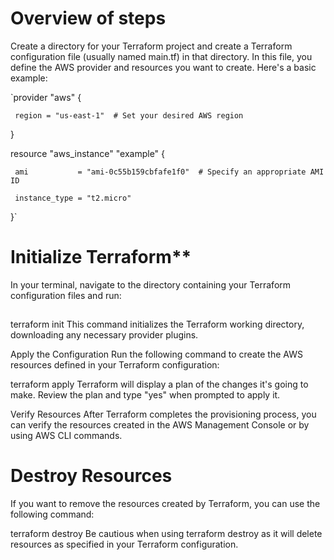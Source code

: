 # Overview of steps

Create a directory for your Terraform project and create a Terraform configuration file (usually named main.tf) in that directory. In this file, you define the AWS provider and resources you want to create. Here's a basic example:

`provider "aws" {
     
     region = "us-east-1"  # Set your desired AWS region
   
   }
   
   resource "aws_instance" "example" {
   
     ami           = "ami-0c55b159cbfafe1f0"  # Specify an appropriate AMI ID
     
     instance_type = "t2.micro"
  
   }`
   

    
# Initialize Terraform**

In your terminal, navigate to the directory containing your Terraform configuration files and run:

##
<tab><tab>
terraform init
This command initializes the Terraform working directory, downloading any necessary provider plugins.

Apply the Configuration
Run the following command to create the AWS resources defined in your Terraform configuration:

terraform apply
Terraform will display a plan of the changes it's going to make. Review the plan and type "yes" when prompted to apply it.

Verify Resources
After Terraform completes the provisioning process, you can verify the resources created in the AWS Management Console or by using AWS CLI commands.

# Destroy Resources
If you want to remove the resources created by Terraform, you can use the following command:

terraform destroy
Be cautious when using terraform destroy as it will delete resources as specified in your Terraform configuration.
